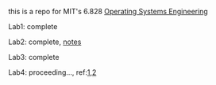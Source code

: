 this is a repo for MIT's 6.828 [Operating Systems Engineering](https://pdos.csail.mit.edu/6.828/2018/schedule.html)

Lab1: complete

Lab2: complete, [notes](./notes/lab2.md)

Lab3: complete

Lab4: proceeding..., ref:[1](https://www.jianshu.com/p/d9b6dcce1c48),[2](https://www.cnblogs.com/bdhmwz/p/5105346.html)